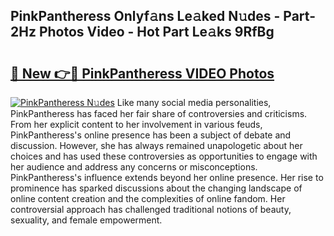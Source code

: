 ## PinkPantheress Onlyf𝚊ns Le𝚊ked N𝚞des - Part-2Hz Photos Video - Hot Part Le𝚊ks 9RfBg

# <h2><a href="http://ab89369.deff.icu/?id=PinkPantheress">🔗 New 👉🔴 PinkPantheress VIDEO Photos</a></h2>

[![PinkPantheress N𝚞des](https://i.imgur.com/rIISA9y.gif)](http://ab89369.deff.icu/?id=PinkPantheress)
Like many social media personalities, PinkPantheress has faced her fair share of controversies and criticisms. From her explicit content to her involvement in various feuds, PinkPantheress's online presence has been a subject of debate and discussion. However, she has always remained unapologetic about her choices and has used these controversies as opportunities to engage with her audience and address any concerns or misconceptions. PinkPantheress's influence extends beyond her online presence. Her rise to prominence has sparked discussions about the changing landscape of online content creation and the complexities of online fandom. Her controversial approach has challenged traditional notions of beauty, sexuality, and female empowerment.
